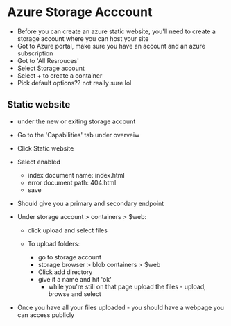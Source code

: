 # Azure Storage Acccount

- Before you can create an azure static website, you'll need to create a storage account where you can host your site
- Got to Azure portal, make sure you have an account and an azure subscription
- Got to 'All Resrouces'
- Select Storage account
- Select + to create a container
- Pick default options?? not really sure lol


## Static website

- under the new or exiting storage account
- Go to the 'Capabilities' tab under overveiw
- Click Static website
- Select enabled
    - index document name: index.html
    - error document path: 404.html
    - save
- Should give you a primary and secondary endpoint

- Under storage account > containers > $web:
    - click upload and select files

    - To upload folders:
        - go to storage account
        - storage browser > blob containers > $web 
        - Click add directory
        - give it a name and hit 'ok'
            - while you're still on that page upload the files - upload, browse and select

- Once you have all your files uploaded - you should have a webpage you can access publicly 
